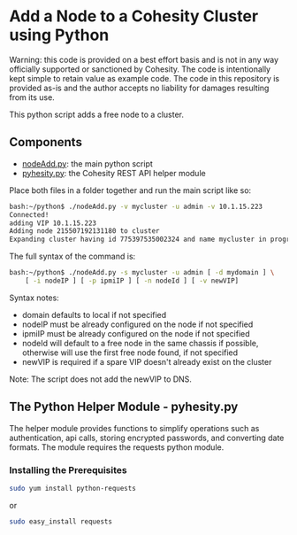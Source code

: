 # Add a Node to a Cohesity Cluster using Python

Warning: this code is provided on a best effort basis and is not in any way officially supported or sanctioned by Cohesity. The code is intentionally kept simple to retain value as example code. The code in this repository is provided as-is and the author accepts no liability for damages resulting from its use.

This python script adds a free node to a cluster.

## Components

* [nodeAdd.py](https://raw.githubusercontent.com/cohesity/community-automation-samples/main/python/nodeAdd/nodeAdd.py): the main python script
* [pyhesity.py](https://raw.githubusercontent.com/cohesity/community-automation-samples/main/python/pyhesity/pyhesity.py): the Cohesity REST API helper module

Place both files in a folder together and run the main script like so:

```bash
bash:~/python$ ./nodeAdd.py -v mycluster -u admin -v 10.1.15.223
Connected!
adding VIP 10.1.15.223
Adding node 215507192131180 to cluster
Expanding cluster having id 775397535002324 and name mycluster in progress...
```

The full syntax of the command is:
```bash
bash:~/python$ ./nodeAdd.py -s mycluster -u admin [ -d mydomain ] \
    [ -i nodeIP ] [ -p ipmiIP ] [ -n nodeId ] [ -v newVIP]
```

Syntax notes:

* domain defaults to local if not specified
* nodeIP must be already configured on the node if not specified
* ipmiIP must be already configured on the node if not specified
* nodeId will default to a free node in the same chassis if possible, otherwise will use the first free node found, if not specified
* newVIP is required if a spare VIP doesn't already exist on the cluster

Note: The script does not add the newVIP to DNS. 

## The Python Helper Module - pyhesity.py
The helper module provides functions to simplify operations such as authentication, api calls, storing encrypted passwords, and converting date formats. The module requires the requests python module.

### Installing the Prerequisites
```bash
sudo yum install python-requests
```
or

```bash
sudo easy_install requests
```
